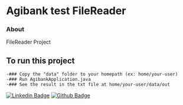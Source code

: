 # Agibank test FileReader

### About

FileReader Project

## To run this project
    -### Copy the "data" folder to your homepath (ex: home/your-user)
    -### Run AgibankApplication.java
    -### See the result in the txt file at home/your-user/data/out

[![Linkedin Badge](https://img.shields.io/badge/-LinkedIn-blue?style=flat-square&logo=Linkedin&logoColor=white&link=https://www.linkedin.com/in/filipe-aguiar-a64992191/)](https://www.linkedin.com/in/filipe-aguiar-a64992191/)
[![Github Badge](https://img.shields.io/badge/-Github-000?style=flat-square&logo=Github&logoColor=white&link=https://github.com/FilipeMAguiar)](https://github.com/FilipeMAguiar)
